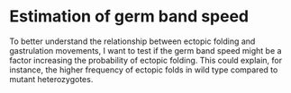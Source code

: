 # Estimation of germ band speed

To better understand the relationship between ectopic folding and gastrulation movements, I want to test if the germ band speed might be a factor increasing the probability of ectopic folding. This could explain, for instance, the higher frequency of ectopic folds in wild type compared to mutant heterozygotes.
